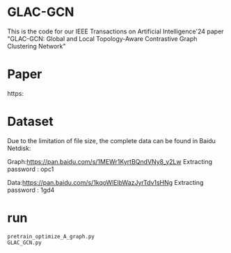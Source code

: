 # GLAC-GCN
This is the code for our IEEE Transactions on Artificial Intelligence'24 paper "GLAC-GCN: Global and Local Topology-Aware Contrastive Graph Clustering Network"

# Paper
https:

# Dataset
Due to the limitation of file size, the complete data can be found in Baidu Netdisk:

Graph:https://pan.baidu.com/s/1MEWr1KyrtBQndVNy8_y2Lw  Extracting password
: opc1

Data:https://pan.baidu.com/s/1kqoWlElbWazJyrTdv1sHNg  Extracting password
: 1gd4

# run
```
pretrain_optimize_A_graph.py
GLAC_GCN.py
```
